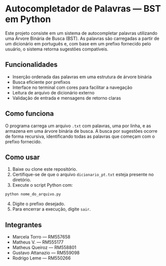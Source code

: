 # Autocompletador de Palavras — BST em Python

Este projeto consiste em um sistema de autocompletar palavras utilizando uma Árvore Binária de Busca (BST). As palavras são carregadas a partir de um dicionário em português e, com base em um prefixo fornecido pelo usuário, o sistema retorna sugestões compatíveis.

## Funcionalidades

- Inserção ordenada das palavras em uma estrutura de árvore binária
- Busca eficiente por prefixos
- Interface no terminal com cores para facilitar a navegação
- Leitura de arquivo de dicionário externo
- Validação de entrada e mensagens de retorno claras

## Como funciona

O programa carrega um arquivo `.txt` com palavras, uma por linha, e as armazena em uma árvore binária de busca. A busca por sugestões ocorre de forma recursiva, identificando todas as palavras que começam com o prefixo fornecido.

## Como usar

1. Baixe ou clone este repositório.
2. Certifique-se de que o arquivo `dicionario_pt.txt` esteja presente no diretório.
3. Execute o script Python com:

```bash
python nome_do_arquivo.py
```

4. Digite o prefixo desejado.
5. Para encerrar a execução, digite `sair`.

## Integrantes

- Marcela Torro — RM557658  
- Matheus V. — RM555177  
- Matheus Queiroz — RM558801  
- Gustavo Attanazio — RM559098  
- Rodrigo Leme — RM550266
